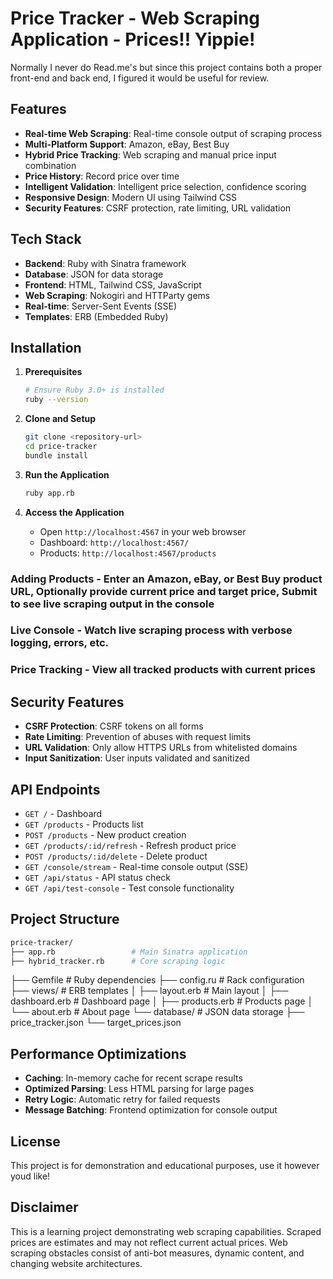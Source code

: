 # Price Tracker - Web Scraping Application - Prices!! Yippie!

Normally I never do Read.me's but since this project contains both a proper front-end and back end, I figured it would be useful for review.

## Features

- **Real-time Web Scraping**: Real-time console output of scraping process
- **Multi-Platform Support**: Amazon, eBay, Best Buy
- **Hybrid Price Tracking**: Web scraping and manual price input combination
- **Price History**: Record price over time
- **Intelligent Validation**: Intelligent price selection, confidence scoring
- **Responsive Design**: Modern UI using Tailwind CSS
- **Security Features**: CSRF protection, rate limiting, URL validation

## Tech Stack

- **Backend**: Ruby with Sinatra framework
- **Database**: JSON for data storage
- **Frontend**: HTML, Tailwind CSS, JavaScript
- **Web Scraping**: Nokogiri and HTTParty gems
- **Real-time**: Server-Sent Events (SSE)
- **Templates**: ERB (Embedded Ruby)

## Installation

1. **Prerequisites**
   ```bash
   # Ensure Ruby 3.0+ is installed
   ruby --version
   ```

2. **Clone and Setup**
   ```bash
   git clone <repository-url>
   cd price-tracker
   bundle install
   ```

3. **Run the Application**
   ```bash
   ruby app.rb
   ```

4. **Access the Application**
   - Open `http://localhost:4567` in your web browser
   - Dashboard: `http://localhost:4567/`
   - Products: `http://localhost:4567/products`


### Adding Products - Enter an Amazon, eBay, or Best Buy product URL,  Optionally provide current price and target price, Submit to see live scraping output in the console

### Live Console - Watch live scraping process with verbose logging, errors, etc.

### Price Tracking - View all tracked products with current prices

## Security Features

- **CSRF Protection**: CSRF tokens on all forms
- **Rate Limiting**: Prevention of abuses with request limits
- **URL Validation**: Only allow HTTPS URLs from whitelisted domains
- **Input Sanitization**: User inputs validated and sanitized

## API Endpoints

- `GET /` - Dashboard
- `GET /products` - Products list
- `POST /products` - New product creation
- `GET /products/:id/refresh` - Refresh product price
- `POST /products/:id/delete` - Delete product
- `GET /console/stream` - Real-time console output (SSE)
- `GET /api/status` - API status check
- `GET /api/test-console` - Test console functionality

## Project Structure

```bash
price-tracker/
├── app.rb                 # Main Sinatra application
├── hybrid_tracker.rb      # Core scraping logic
```
├── Gemfile               # Ruby dependencies
├── config.ru             # Rack configuration
├── views/                # ERB templates
│   ├── layout.erb        # Main layout
│   ├── dashboard.erb     # Dashboard page
│   ├── products.erb      # Products page
│   └── about.erb         # About page
└── database/             # JSON data storage
    ├── price_tracker.json
    └── target_prices.json

## Performance Optimizations

- **Caching**: In-memory cache for recent scrape results
- **Optimized Parsing**: Less HTML parsing for large pages
- **Retry Logic**: Automatic retry for failed requests
- **Message Batching**: Frontend optimization for console output

## License

This project is for demonstration and educational purposes, use it however youd like!

## Disclaimer

This is a learning project demonstrating web scraping capabilities. Scraped prices are estimates and may not reflect current actual prices. Web scraping obstacles consist of anti-bot measures, dynamic content, and changing website architectures.